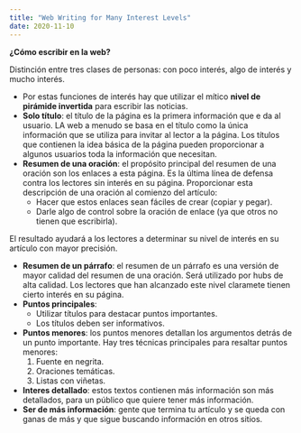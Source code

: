 ```yaml
---
title: "Web Writing for Many Interest Levels"
date: 2020-11-10
---
```


**¿Cómo escribir en la web?**

Distinción entre tres clases de personas: con poco interés, algo de interés y mucho interés.
- Por estas funciones de interés hay que utilizar el mítico **nivel de pirámide invertida** para escribir las noticias.
- **Solo título**: el título de la página es la primera información que e da al usuario. LA web a menudo se basa en el título como la única información que se utiliza para invitar al lector a la página. Los títulos que contienen la idea básica de la página pueden proporcionar a algunos usuarios toda la información que necesitan.
- **Resumen de una oración**: el propósito principal del resumen de una oración son los enlaces a esta página. Es la última línea de defensa contra los lectores sin interés en su página. 
Proporcionar esta descripción de una oración al comienzo del artículo:
    - Hacer que estos enlaces sean fáciles de crear (copiar y pegar).
    - Darle algo de control sobre la oración de enlace (ya que otros no tienen que escribirla).

El resultado ayudará a los lectores a determinar su nivel de interés en su artículo con mayor precisión.
- **Resumen de un párrafo**: el resumen de un párrafo es una versión de mayor calidad del resumen de una oración. Será utilizado por hubs de alta calidad. Los lectores que han alcanzado este nivel claramete tienen cierto interés en su página. 
- **Puntos principales**: 
    - Utilizar títulos para destacar puntos importantes. 
    - Los títulos deben ser informativos.
- **Puntos menores**: los puntos menores detallan los argumentos detrás de un punto importante. Hay tres técnicas principales para resaltar puntos menores:
    1. Fuente en negrita.
    2. Oraciones temáticas.
    3. Listas con viñetas. 
- **Interes detallado**: estos textos contienen más información son más detallados, para un público que quiere tener más información.
- **Ser de más información**: gente que termina tu artículo y se queda con ganas de más y que sigue buscando información en otros sitios.


